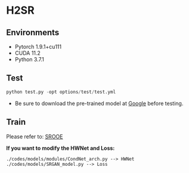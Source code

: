 # H2SR

## **Environments**

- Pytorch 1.9.1+cu111
- CUDA 11.2
- Python 3.7.1

## Test

```python
python test.py -opt options/test/test.yml
```

- Be sure to download the pre-trained model at [Google](https://drive.google.com/drive/folders/1627IdV9W6pdYNpe4SEmtAConFGGzq1W0?usp=drive_link) before testing.

## Train

Please refer to: [SROOE](https://github.com/seungho-snu/SROOE)



**If you want to modify the HWNet and Loss:**

```
./codes/models/modules/CondNet_arch.py --> HWNet
./codes/models/SRGAN_model.py --> Loss
```
